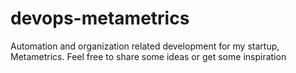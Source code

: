 # devops-metametrics
Automation and organization related development for my startup, Metametrics. Feel free to share some ideas or get some inspiration
